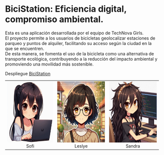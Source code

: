 # BiciStation: Eficiencia digital, compromiso ambiental.

Esta es una aplicación desarrollada por el equipo de TechNova Girls.<br>
El proyecto permite a los usuarios de bicicletas geolocalizar estaciones de parqueo y puntos de alquiler, facilitando su acceso según la ciudad en la que se encuentren.<br>
De esta manera, se fomenta el uso de la bicicleta como una alternativa de transporte ecológica, contribuyendo a la reducción del impacto ambiental y promoviendo una movilidad más sostenible.<br>

Despliegue [BiciStation](https://bicistation.netlify.app)

<table align="center">
  <tr>
    <td align="center">
      <img src="./public/sofi.jpeg" alt="andrea" width="200" height="200"><br>
      Sofi
    </td>
        <td align="center">
      <img src="./public/leslye.png" alt="andrea" width="200" height="200"><br>
      Leslye
    </td>
    <td align="center">
      <img src="./public/sandra.jpeg" alt="Sandra" width="200" height="200"><br>
      Sandra
    </td>
  </tr>
</table>